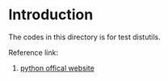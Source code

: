 # Introduction
The codes in this directory is for test distutils.

Reference link:
1. [python offical website](https://docs.python.org/2/distutils/setupscript.html)



